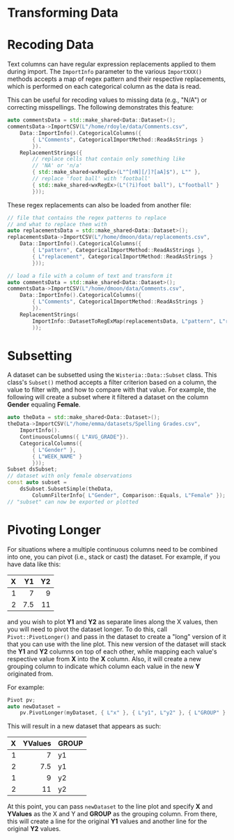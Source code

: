 Transforming Data
=============================

Recoding Data
=============================

Text columns can have regular expression replacements applied to them during import. The `ImportInfo` parameter
to the various `ImportXXX()` methods accepts a map of regex pattern and their respective replacements, which
is performed on each categorical column as the data is read.

This can be useful for recoding values to missing data (e.g., "N/A") or correcting misspellings.
The following demonstrates this feature:

```cpp
auto commentsData = std::make_shared<Data::Dataset>();
commentsData->ImportCSV(L"/home/rdoyle/data/Comments.csv",
    Data::ImportInfo().CategoricalColumns({
        { L"Comments", CategoricalImportMethod::ReadAsStrings }
        }).
    ReplacementStrings({
        // replace cells that contain only something like
        // 'NA' or 'n/a'
        { std::make_shared<wxRegEx>(L"^[nN][/]?[aA]$"), L"" },
        // replace 'foot ball' with 'football'
        { std::make_shared<wxRegEx>(L"(?i)foot ball"), L"football" }
        }));
```

These regex replacements can also be loaded from another file:

```cpp
// file that contains the regex patterns to replace
// and what to replace them with
auto replacementsData = std::make_shared<Data::Dataset>();
replacementsData->ImportCSV(L"/home/dmoon/data/replacements.csv",
    Data::ImportInfo().CategoricalColumns({
        { L"pattern", CategoricalImportMethod::ReadAsStrings },
        { L"replacement", CategoricalImportMethod::ReadAsStrings }
        }));

// load a file with a column of text and transform it
auto commentsData = std::make_shared<Data::Dataset>();
commentsData->ImportCSV(L"/home/dmoon/data/Comments.csv",
    Data::ImportInfo().CategoricalColumns({
        { L"Comments", CategoricalImportMethod::ReadAsStrings }
        }).
    ReplacementStrings(
        ImportInfo::DatasetToRegExMap(replacementsData, L"pattern", L"replacement")
        ));
```

Subsetting
=============================

A dataset can be subsetted using the `Wisteria::Data::Subset` class. This class's `Subset()`
method accepts a filter criterion based on a column, the value to filter with, and how to compare with
that value. For example, the following will create a subset where it filtered a dataset on the
column **Gender** equaling **Female**.

```cpp
auto theData = std::make_shared<Data::Dataset>();
theData->ImportCSV(L"/home/emma/datasets/Spelling Grades.csv",
    ImportInfo().
    ContinuousColumns({ L"AVG_GRADE"}).
    CategoricalColumns({
        { L"Gender" },
        { L"WEEK_NAME" }
        }));
Subset dsSubset;
// dataset with only female observations
const auto subset =
    dsSubset.SubsetSimple(theData,
        ColumnFilterInfo{ L"Gender", Comparison::Equals, L"Female" });
// "subset" can now be exported or plotted
```

Pivoting Longer
=============================

For situations where a multiple continuous columns need to be combined into one, you can pivot (i.e., stack or cast) the dataset.
For example, if you have data like this:

| X   |  Y1   |  Y2 |
| --: | --:   | --: |
| 1   | 7     | 9   |
| 2   | 7.5   | 11  |

and you wish to plot **Y1** and **Y2** as separate lines along the X values, then
you will need to pivot the dataset longer. To do this, call `Pivot::PivotLonger()` and
pass in the dataset to create a "long" version of it that you can use with the line plot.
This new version of the dataset will stack the **Y1** and **Y2** columns on top of each other,
while mapping each value's respective value from **X** into the **X** column. Also, it will create
a new grouping column to indicate which column each value in the new **Y** originated from.

For example:

```cpp          
Pivot pv;
auto newDataset =
    pv.PivotLonger(myDataset, { L"x" }, { L"y1", L"y2" }, { L"GROUP" }, L"YValues");
```

This will result in a new dataset that appears as such:

| X   | YValues | GROUP |
| --: | --:     | :--   |
| 1   | 7       | y1    |
| 2   | 7.5     | y1    |
| 1   | 9       | y2    |
| 2   | 11      | y2    |

At this point, you can pass `newDataset` to the line plot and specify **X** and **YValues** as the X and Y
and **GROUP** as the grouping column. From there, this will create a line for the original **Y1** values and
another line for the original **Y2** values.
